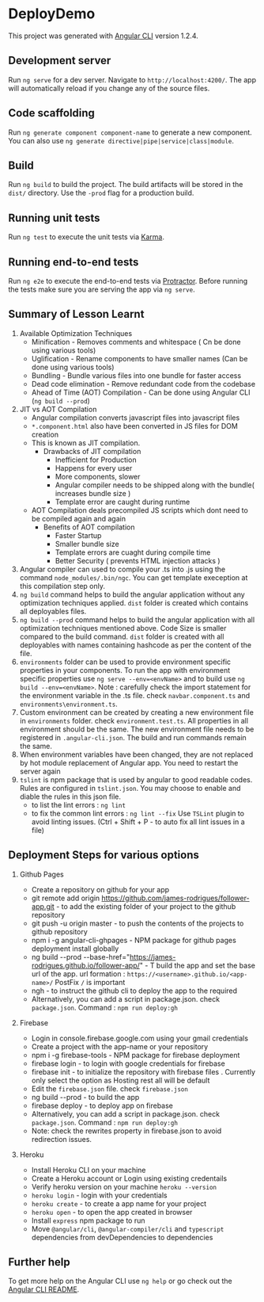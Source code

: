 # DeployDemo

This project was generated with [Angular CLI](https://github.com/angular/angular-cli) version 1.2.4.

## Development server

Run `ng serve` for a dev server. Navigate to `http://localhost:4200/`. The app will automatically reload if you change any of the source files.

## Code scaffolding

Run `ng generate component component-name` to generate a new component. You can also use `ng generate directive|pipe|service|class|module`.

## Build

Run `ng build` to build the project. The build artifacts will be stored in the `dist/` directory. Use the `-prod` flag for a production build.

## Running unit tests

Run `ng test` to execute the unit tests via [Karma](https://karma-runner.github.io).

## Running end-to-end tests

Run `ng e2e` to execute the end-to-end tests via [Protractor](http://www.protractortest.org/).
Before running the tests make sure you are serving the app via `ng serve`.

## Summary of Lesson Learnt
1. Available Optimization Techniques
    * Minification - Removes comments and whitespace ( Cn be done using various tools)
    * Uglification - Rename components to have smaller names (Can be done using various tools)
    * Bundling - Bundle various files into one bundle for faster access
    * Dead code elimination - Remove redundant code from the codebase
    * Ahead of Time (AOT) Compilation - Can be done using Angular CLI (`ng build --prod`)
2. JIT vs AOT Compilation
    * Angular compilation converts javascript files into javascript files
    * `*.component.html` also have been converted in JS files for DOM creation
    * This is known as JIT compilation.
        * Drawbacks of JIT compilation
            * Inefficient for Production
            * Happens for every user
            * More components, slower
            * Angular compiler needs to be shipped along with the bundle( increases bundle size )
            * Template error are caught during runtime
    * AOT Compilation deals precompiled JS scripts which dont need to be compiled again and again
        * Benefits of AOT compilation
            * Faster Startup
            * Smaller bundle size
            * Template errors are cuaght during compile time
            * Better Security ( prevents HTML injection attacks )
3. Angular compiler can used to compile your .ts into .js using the command `node_modules/.bin/ngc`. You can get template exeception at this compilation step only.
4. `ng build` command helps to build the angular application without any optimization techniques applied. `dist` folder is created which contains all deployables files.
5. `ng build --prod` command helps to build the angular application with all optimization techniques mentioned above.
    Code Size is smaller compared to the build command. `dist` folder is created with all deployables with names containing hashcode as per the content of the file.
6. `environments` folder can be used to provide environment specific properties in your components. To run the app with environment specific properties use `ng serve --env=<envName>` and to build use `ng build --env=<envName>`. Note : carefully check the import statement for the environment variable in the .ts file. check `navbar.component.ts` and `environments\environment.ts`. 
7. Custom environment can be created by creating a new environment file in `environments` folder. check `environment.test.ts`. All properties in all environment should be the same. The new environment file needs to be registered in `.angular-cli.json`. The build and run commands remain the same.
8. When environment variables have been changed, they are not replaced by hot module replacement of Angular app. You need to restart the server again
9. `tslint` is npm package that is used by angular to good readable codes. Rules are configured in `tslint.json`. You may choose to enable and diable the rules in this json file.
    * to list the lint errors : `ng lint`
    * to fix the common lint errors : `ng lint --fix`
    Use `TSLint` plugin to avoid linting issues. (Ctrl + Shift + P - to auto fix all lint issues in a file)

## Deployment Steps for various options
1. Github Pages
    * Create a repository on github for your app
    * git remote add origin https://github.com/james-rodrigues/follower-app.git - to add the existing folder of your project to the github repository
    * git push -u origin master - to push the contents of the projects to github repository
    * npm i -g angular-cli-ghpages - NPM package for github pages deployment install globally
    * ng build --prod --base-href="https://james-rodrigues.github.io/follower-app/" - T build the app and set the base url of the app. url formation : `https://<username>.github.io/<app-name>/`
    PostFix `/` is important
    * ngh - to instruct the github cli to deploy the app to the required
    * Alternatively, you can add a script in package.json. check `package.json`. Command : `npm run deploy:gh`

2. Firebase
    * Login in console.firebase.google.com using your gmail credentials
    * Create a project with the app-name or your repository
    * npm i -g firebase-tools - NPM package for firebase deployment
    * firebase login - to login with google credentials for firebase
    * firebase init - to initialize the repository with firebase files . Currently only select the option as Hosting rest all will be default
    * Edit the `firebase.json` file. check `firebase.json`
    * ng build --prod - to build the app
    * firebase deploy - to deploy app on firebase
    * Alternatively, you can add a script in package.json. check `package.json`. Command : `npm run deploy:gh`
    * Note:  check the rewrites property in firebase.json to avoid redirection issues.

3. Heroku 
    * Install Heroku CLI on your machine
    * Create a Heroku account or Login using existing credentails
    * Verify heroku version on your machine `heroku --version`
    * `heroku login` - login with your credentials
    * `heroku create` - to create a app name for your project
    * `heroku open` - to open the app created in browser
    * Install `express` npm package to run 
    * Move `@angular/cli`, `@angular-compiler/cli` and `typescript` dependencies from devDependencies to dependencies



## Further help

To get more help on the Angular CLI use `ng help` or go check out the [Angular CLI README](https://github.com/angular/angular-cli/blob/master/README.md).
